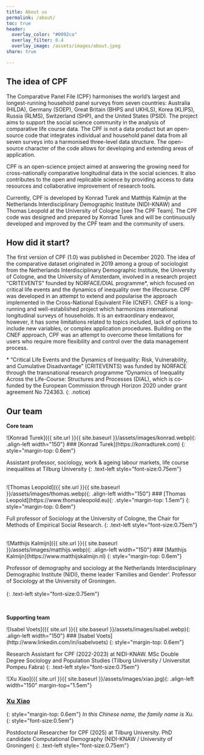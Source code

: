```yaml
---
title: About us
permalink: /about/
toc: true
header:
  overlay_color: "#0092ca"
  overlay_filter: 0.4
  overlay_image: /assets/images/about.jpeg
share: true 

---
```

## The idea of CPF

The Comparative Panel File (CPF) harmonises the world’s largest and longest-running household panel surveys from seven countries: Australia (HILDA), Germany (SOEP), Great Britain (BHPS and UKHLS), Korea (KLIPS), Russia (RLMS), Switzerland (SHP), and the United States (PSID). The project aims to support the social science community in the analysis of comparative life course data. The CPF is not a data product but an open-source code that integrates individual and household panel data from all seven surveys into a harmonised three-level data structure. The open-source character of the code allows for developing and extending areas of application.

CPF is an open-science project aimed at answering the growing need for cross-nationally comparative longitudinal data in the social sciences. It also contributes to the open and replicable science by providing access to data resources and collaborative improvement of research tools.

Currently, CPF is developed by Konrad Turek and Matthijs Kalmijn at the Netherlands Interdisciplinary Demographic Institute (NIDI-KNAW) and Thomas Leopold at the University of Cologne [see The CPF Team]. The CPF code was designed and prepared by Konrad Turek and will be continuously developed and improved by the CPF team and the community of users.

## How did it start?

The first version of CPF (1.0) was published in December 2020. The idea of the comparative dataset originated in 2019 among a group of sociologist from the Netherlands Interdisciplinary Demographic Institute, the University of Cologne, and the University of Amsterdam, involved in a research project “CRITEVENTS” founded by NORFACE/DIAL programme*, which focused on critical life events and the dynamics of inequality over the lifecourse. CPF was developed in an attempt to extend and popularise the approach implemented in the Cross-National Equivalent File (CNEF). CNEF is a long-running and well-established project which harmonizes international longitudinal surveys of households. It is an extraordinary endeavor, however, it has some limitations related to topics included, lack of options to include new variables, or complex application procedures.  Building on the CNEF approach, CPF was an attempt to overcome these limitations for users who require more flexibility and control over the data management process. 


\* “Critical Life Events and the Dynamics of Inequality: Risk, Vulnerability, and Cumulative Disadvantage” (CRITEVENTS) was funded by NORFACE through the transnational research programme “Dynamics of Inequality Across the Life-Course: Structures and Processes (DIAL), which is co‐funded by the European Commission through Horizon 2020 under grant agreement No 724363.
{: .notice}

## Our team
<div class="container">
  
**Core team**

<div class="box post" markdown="1">
![Konrad Turek]({{ site.url }}{{ site.baseurl }}/assets/images/konrad.webp){: .align-left width="150"}
### [Konrad Turek](https://konradturek.com)
{: style="margin-top: 0.6em"}

Assistant professor, sociology, work & ageing labour markets, life course inequalities at Tilburg University 
{: .text-left  style="font-size:0.75em"}

<br/>
</div>

<div class="box post" markdown="1">
![Thomas Leopold]({{ site.url }}{{ site.baseurl }}/assets/images/thomas.webp){: .align-left width="150"}
### [Thomas Leopold](https://www.thomasleopold.eu){: .style="margin-top: 1.5em"}
{: style="margin-top: 0.6em"}

Full professor of Sociology at the University of Cologne, the Chair for Methods of Empirical Social Research. 
{: .text-left  style="font-size:0.75em"}

<br/>

</div>


<div class="box post" markdown="1">
![Matthijs Kalmijn]({{ site.url }}{{ site.baseurl }}/assets/images/matthijs.webp){: .align-left width="150"}
### [Matthijs Kalmijn](https://www.matthijskalmijn.nl)
{: style="margin-top: 0.6em"}

Professor of demography and sociology at the Netherlands Interdisciplinary Demographic Institute (NIDI), theme leader ‘Families and Gender’. Professor of Sociology at the University of Groningen. <br/><br/>
{: .text-left  style="font-size:0.75em"}

<br/>

**Supporting team**

</div>

<div class="box post" markdown="1">
![Isabel Voets]({{ site.url }}{{ site.baseurl }}/assets/images/isabel.webp){: .align-left width="150"}
### [Isabel Voets](http://www.linkedin.com/in/isabelvoets)
{: style="margin-top: 0.6em"}

Research Assistant for CPF (2022-2023) at NIDI-KNAW.  MSc Double Degree Sociology and Population Studies (Tilburg University / Universitat Pompeu Fabra)
{: .text-left  style="font-size:0.75em"}
<br/>

</div>


<div class="box post" markdown="1">

![Xu Xiao]({{ site.url }}{{ site.baseurl }}/assets/images/xiao.jpg){: .align-left width="150" margin-top="1.5em"}
### [Xu Xiao](http://xuxiao.nl)
{: style="margin-top: 0.6em"}
*In this Chinese name, the family name is Xu.*
{: style="font-size:0.5em"}

Postdoctoral Researcher for CPF (2025) at Tilburg University. PhD candidate Computational Demography (NIDI-KNAW / University of Groningen)
{: .text-left  style="font-size:0.75em"}
</div>

</div>
